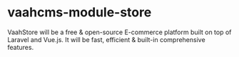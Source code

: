 # vaahcms-module-store
VaahStore will be a free &amp; open-source E-commerce platform built on top of Laravel and Vue.js. It will be fast, efficient &amp; built-in comprehensive features.
